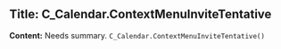 ## Title: C_Calendar.ContextMenuInviteTentative

**Content:**
Needs summary.
`C_Calendar.ContextMenuInviteTentative()`